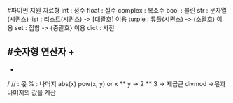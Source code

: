 #파이썬 지원 자료형
int : 정수
float : 실수
complex : 복소수
bool : 불린
str : 문자열(시퀀스)
list : 리스트(시퀀스) -> [대괄호] 이용
turple : 튜플(시퀀스) -> (소괄호) 이용
set : 집합 -> {중괄호} 이용
dict : 사전

#숫자형 연산자
+
-
*
/
// : 몫
% : 나머지
abs(x)
pow(x, y) or x ** y -> 2 ** 3 -> 제곱근
divmod ->몫과 나머지의 값을 계산